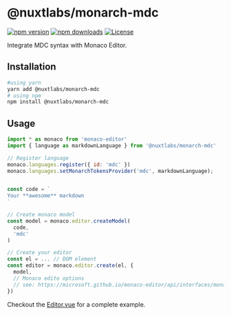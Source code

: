 # @nuxtlabs/monarch-mdc

[![npm version][npm-version-src]][npm-version-href]
[![npm downloads][npm-downloads-src]][npm-downloads-href]
[![License][license-src]][license-href]

Integrate MDC syntax with Monaco Editor.


## Installation

```bash
#using yarn
yarn add @nuxtlabs/monarch-mdc
# using npm
npm install @nuxtlabs/monarch-mdc
```

## Usage

```js
import * as monaco from 'monaco-editor'
import { language as markdownLanguage } from '@nuxtlabs/monarch-mdc'

// Register language
monaco.languages.register({ id: 'mdc' })
monaco.languages.setMonarchTokensProvider('mdc', markdownLanguage);


const code = `
Your **awesome** markdown
`

// Create monaco model
const model = monaco.editor.createModel(
  code,
  'mdc'
)

// Create your editor
const el = ... // DOM element
const editor = monaco.editor.create(el, {
  model,
  // Monaco edito options
  // see: https://microsoft.github.io/monaco-editor/api/interfaces/monaco.editor.istandaloneeditorconstructionoptions.html
})
```

Checkout the [Editor.vue](./playground/components/Editor.vue) for a complete example.



<!-- Badges -->
[npm-version-src]: https://img.shields.io/npm/v/@nuxtlabs/monarch-mdc/latest.svg
[npm-version-href]: https://npmjs.com/package/@nuxtlabs/monarch-mdc

[npm-downloads-src]: https://img.shields.io/npm/dt/@nuxtlabs/monarch-mdc.svg
[npm-downloads-href]: https://npmjs.com/package/@nuxtlabs/monarch-mdc

[license-src]: https://img.shields.io/npm/l/@nuxtlabs/monarch-mdc.svg
[license-href]: https://npmjs.com/package/@nuxtlabs/monarch-mdc